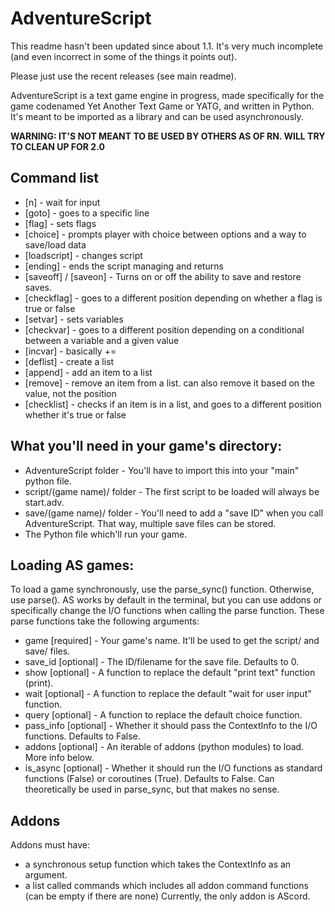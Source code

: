# AdventureScript

This readme hasn't been updated since about 1.1. It's very much incomplete (and even incorrect in some of the things it points out).

Please just use the recent releases (see main readme).

AdventureScript is a text game engine in progress, made specifically for the game codenamed Yet Another Text Game or YATG, and written in Python. It's meant to be imported as a library and can be used asynchronously.

**WARNING: IT'S NOT MEANT TO BE USED BY OTHERS AS OF RN. WILL TRY TO CLEAN UP FOR 2.0**

## Command list
- [n] - wait for input
- [goto] - goes to a specific line
- [flag] - sets flags
- [choice] - prompts player with choice between options and a way to save/load data
- [loadscript] - changes script
- [ending] - ends the script managing and returns
- [saveoff] / [saveon] - Turns on or off the ability to save and restore saves.
- [checkflag] - goes to a different position depending on whether a flag is true or false
- [setvar] - sets variables
- [checkvar] - goes to a different position depending on a conditional between a variable and a given value
- [incvar] - basically +=
- [deflist] - create a list
- [append] - add an item to a list
- [remove] - remove an item from a list. can also remove it based on the value, not the position
- [checklist] - checks if an item is in a list, and goes to a different position whether it's true or false

## What you'll need in your game's directory:
 - AdventureScript folder - You'll have to import this into your "main" python file.
 - script/(game name)/ folder - The first script to be loaded will always be start.adv.
 - save/(game name)/ folder - You'll need to add a "save ID" when you call AdventureScript. That way, multiple save files can be stored.
 - The Python file which'll run your game.

## Loading AS games:
To load a game synchronously, use the parse_sync() function. Otherwise, use parse().
AS works by default in the terminal, but you can use addons or specifically change the I/O functions when calling the parse function.
These parse functions take the following arguments:
 - game [required] - Your game's name. It'll be used to get the script/ and save/ files.
 - save_id [optional] - The ID/filename for the save file. Defaults to 0.
 - show [optional] - A function to replace the default "print text" function (print).
 - wait [optional] - A function to replace the default "wait for user input" function.
 - query [optional] - A function to replace the default choice function.
 - pass_info [optional] - Whether it should pass the ContextInfo to the I/O functions. Defaults to False.
 - addons [optional] - An iterable of addons (python modules) to load. More info below.
 - is_async [optional] - Whether it should run the I/O functions as standard functions (False) or coroutines (True). Defaults to False. Can theoretically be used in parse_sync, but that makes no sense.

## Addons
Addons must have:
 - a synchronous setup function which takes the ContextInfo as an argument.
 - a list called commands which includes all addon command functions (can be empty if there are none)
 Currently, the only addon is AScord.
